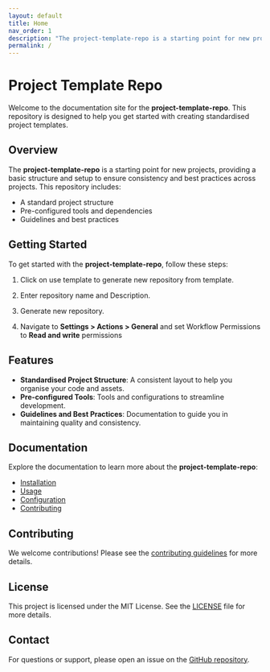 ```yaml
---
layout: default
title: Home
nav_order: 1
description: "The project-template-repo is a starting point for new projects, providing a basic structure and setup to ensure consistency and best practices across projects."
permalink: /
---
```

# Project Template Repo

Welcome to the documentation site for the **project-template-repo**. This repository is designed to help you get started with creating standardised project templates.

## Overview

The **project-template-repo** is a starting point for new projects, providing a basic structure and setup to ensure consistency and best practices across projects. This repository includes:

- A standard project structure
- Pre-configured tools and dependencies
- Guidelines and best practices

## Getting Started

To get started with the **project-template-repo**, follow these steps:

1. Click on use template to generate new repository from template.

2. Enter repository name and Description.

3. Generate new repository.

4. Navigate to **Settings > Actions > General** and set Workflow Permissions to **Read and write** permissions

## Features

- **Standardised Project Structure**: A consistent layout to help you organise your code and assets.
- **Pre-configured Tools**: Tools and configurations to streamline development.
- **Guidelines and Best Practices**: Documentation to guide you in maintaining quality and consistency.

## Documentation

Explore the documentation to learn more about the **project-template-repo**:

- [Installation](installation.md)
- [Usage](usage.md)
- [Configuration](configuration.md)
- [Contributing](contributing.md)

## Contributing

We welcome contributions! Please see the [contributing guidelines](contributing.md) for more details.

## License

This project is licensed under the MIT License. See the [LICENSE](LICENSE) file for more details.

## Contact

For questions or support, please open an issue on the [GitHub repository](https://github.com/smcnab1/project-template-repo/issues).

